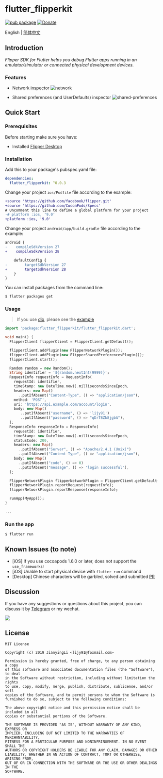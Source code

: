 # flutter_flipperkit

[![pub package](https://img.shields.io/pub/v/flutter_flipperkit.svg)](https://pub.dartlang.org/packages/flutter_flipperkit)
[![Donate](https://img.shields.io/badge/Donate-PayPal-green.svg)](https://www.paypal.com/cgi-bin/webscr?cmd=_donations&business=lijy91%40live.com&currency_code=USD&source=url)

English | [简体中文](./README.zh_CN.md)

## Introduction

*Flipper SDK for Flutter helps you debug Flutter apps running in an emulator/simulator or connected physical development devices.*

### Features

- Network inspector
![network](https://fbflipper.com/docs/assets/network.png)

- Shared preferences (and UserDefaults) inspector
![shared-preferences](https://fbflipper.com/docs/assets/shared-preferences.png)

## Quick Start

### Prerequisites

Before starting make sure you have:

- Installed [Flipper Desktop](https://fbflipper.com/docs/getting-started.html)

### Installation

Add this to your package's pubspec.yaml file:

```yaml
dependencies:
  flutter_flipperkit: ^0.0.3
```

Change your project `ios/Podfile` file according to the example:

```diff
+source 'https://github.com/facebook/flipper.git'
+source 'https://github.com/CocoaPods/Specs'
# Uncomment this line to define a global platform for your project
-# platform :ios, '9.0'
+platform :ios, '9.0'
```

Change your project `android/app/build.gradle` file according to the example:

```diff
android {
-    compileSdkVersion 27
+    compileSdkVersion 28

    defaultConfig {
-        targetSdkVersion 27
+        targetSdkVersion 28
    }
}
```

You can install packages from the command line:

```bash
$ flutter packages get
```

### Usage

> If you use [dio](https://github.com/flutterchina/dio), please see the [example](./example/lib/networking/api_client/api_client.dart)

```dart
import 'package:flutter_flipperkit/flutter_flipperkit.dart';

void main() {
  FlipperClient flipperClient = FlipperClient.getDefault();

  flipperClient.addPlugin(new FlipperNetworkPlugin());
  flipperClient.addPlugin(new FlipperSharedPreferencesPlugin());
  flipperClient.start();

  Random random = new Random();
  String identifier = '${random.nextInt(9999)}';
  RequestInfo requestInfo = RequestInfo(
    requestId: identifier,
    timeStamp: new DateTime.now().millisecondsSinceEpoch,
    headers: new Map()
      ..putIfAbsent("Content-Type", () => "application/json"),
    method: 'POST',
    uri: 'https://api.example.com/account/login',
    body: new Map()
       ..putIfAbsent("username", () => 'lijy91')
       ..putIfAbsent("password", () => "qDrTBZk8jgbA"),
  );
  ResponseInfo responseInfo = ResponseInfo(
    requestId: identifier,
    timeStamp: new DateTime.now().millisecondsSinceEpoch,
    statusCode: 200,
    headers: new Map()
      ..putIfAbsent("Server", () => "Apache/2.4.1 (Unix)")
      ..putIfAbsent("Content-Type", () => "application/json"),
    body: new Map()
      ..putIfAbsent("code", () => 0)
      ..putIfAbsent("message", () => "login successful"),
  );

  FlipperNetworkPlugin flipperNetworkPlugin = FlipperClient.getDefault().getPlugin(FlipperNetworkPlugin.ID);
  flipperNetworkPlugin.reportRequest(requestInfo);
  flipperNetworkPlugin.reportResponse(responseInfo);

  runApp(MyApp());
}

...

```

### Run the app

```bash
$ flutter run
```

## Known Issues (to note)

- [iOS] If you use cocoapods 1.6.0 or later, does not support the `use_frameworks!`
- [iOS] Unable to start physical device with `flutter run` command
- [Desktop] Chinese characters will be garbled, solved and submitted [PR](https://github.com/facebook/flipper/pull/377)

## Discussion

If you have any suggestions or questions about this project, you can discuss it by [Telegram](https://t.me/lijy91) or my wechat.

![](http://blankapp.org/assets/images/wechat_qrcode.png)

## License

```
MIT License

Copyright (c) 2019 JianyingLi <lijy91@foxmail.com>

Permission is hereby granted, free of charge, to any person obtaining a copy
of this software and associated documentation files (the "Software"), to deal
in the Software without restriction, including without limitation the rights
to use, copy, modify, merge, publish, distribute, sublicense, and/or sell
copies of the Software, and to permit persons to whom the Software is
furnished to do so, subject to the following conditions:

The above copyright notice and this permission notice shall be included in all
copies or substantial portions of the Software.

THE SOFTWARE IS PROVIDED "AS IS", WITHOUT WARRANTY OF ANY KIND, EXPRESS OR
IMPLIED, INCLUDING BUT NOT LIMITED TO THE WARRANTIES OF MERCHANTABILITY,
FITNESS FOR A PARTICULAR PURPOSE AND NONINFRINGEMENT. IN NO EVENT SHALL THE
AUTHORS OR COPYRIGHT HOLDERS BE LIABLE FOR ANY CLAIM, DAMAGES OR OTHER
LIABILITY, WHETHER IN AN ACTION OF CONTRACT, TORT OR OTHERWISE, ARISING FROM,
OUT OF OR IN CONNECTION WITH THE SOFTWARE OR THE USE OR OTHER DEALINGS IN THE
SOFTWARE.
```